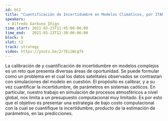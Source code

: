 ```yaml
---
id: bt2
title: "Cuantificación de Incertidumbre en Modelos Climáticos, por ITAM"
speakers:
 - Alfredo Garbuno Íñigo
time_start: 2021-03-23T11:45:00-06:00
time_end:   2021-03-23T12:30:00-06:00
block: b
slot: t2
track: strategy
video: https://youtu.be/2r7Ei2Wcgfk
---
```


La calibración de y cuantificación de incertidumbre en modelos complejos es un reto que presenta diversas áreas de oportunidad. Se puede formular como un problema en el cual los datos satelitales observados se contrastan con simulaciones del modelo en cuestión. El propósito es calibrar, y a su vez cuantificar la incertidumbre, de parámetros en sistemas caóticos. En particular, nuestro trabajo en simulación de procesos atmosféricos a nivel global, nos limita a un presupuesto computacional muy limitado. Es por esto que el objetivo es presentar una estrategia de bajo costo computacional con la cual se cuantifique la incertidumbre, producto de la estimación de parámetros, en las predicciones.